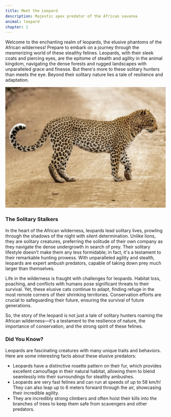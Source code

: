 ```yaml
---
title: Meet the Leopard
description: Majestic apex predator of the African savanna
animal: leopard
chapter: 1
---
```


Welcome to the enchanting realm of leopards, the elusive phantoms of the African wilderness! Prepare to embark on a journey through the mesmerizing world of these stealthy felines. Leopards, with their sleek coats and piercing eyes, are the epitome of stealth and agility in the animal kingdom, navigating the dense forests and rugged landscapes with unparalleled grace and finesse. But there's more to these solitary hunters than meets the eye. Beyond their solitary nature lies a tale of resilience and adaptation.

![leopard close-up](../leopard/images/leopard.webp)

### The Solitary Stalkers

In the heart of the African wilderness, leopards lead solitary lives, prowling through the shadows of the night with silent determination. Unlike lions, they are solitary creatures, preferring the solitude of their own company as they navigate the dense undergrowth in search of prey. Their solitary lifestyle doesn't make them any less formidable; in fact, it's a testament to their remarkable hunting prowess. With unparalleled agility and stealth, leopards are expert ambush predators, capable of taking down prey much larger than themselves.

Life in the wilderness is fraught with challenges for leopards. Habitat loss, poaching, and conflicts with humans pose significant threats to their survival. Yet, these elusive cats continue to adapt, finding refuge in the most remote corners of their shrinking territories. Conservation efforts are crucial to safeguarding their future, ensuring the survival of future generations.

So, the story of the leopard is not just a tale of solitary hunters roaming the African wilderness—it's a testament to the resilience of nature, the importance of conservation, and the strong spirit of these felines.

### Did You Know?

Leopards are fascinating creatures with many unique traits and behaviors. Here are some interesting facts about these elusive predators:

- Leopards have a distinctive rosette pattern on their fur, which provides excellent camouflage in their natural habitat, allowing them to blend seamlessly into their surroundings for stealthy ambushes.
- Leopards are very fast felines and can run at speeds of up to 58 km/h! They can also leap up to 6 meters forward through the air, showcasing their incredible agility.
- They are incredibly strong climbers and often hoist their kills into the branches of trees to keep them safe from scavengers and other predators.
